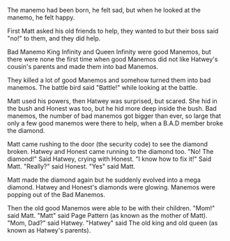 The manemo had been born, he felt sad, but when he looked at the
manemo, he felt happy.

First Matt asked his old friends to help, they wanted to but their
boss said "no!" to them, and they did help.

Bad Manemo King Infinity and Queen Infinity were good Manemos, but
there were none the first time when good Manemos did not like Hatwey's
cousin's parents and made them into bad Manemos.

They killed a lot of good Manemos and somehow turned them into bad
manemos. The battle bird said "Battle!" while looking at the battle.

Matt used his powers, then Hatwey was surprised, but scared. She hid
in the bush and Honest was too, but he hid more deep inside the bush.
Bad manemos, the number of bad manemos got bigger than ever, so large
that only a few good manemos were there to help, when a B.A.D member
broke the diamond.

Matt came rushing to the door (the security code) to see the diamond
broken. Hatwey and Honest came running to the diamond too. "No! The
diamond!" Said Hatwey, crying with Honest. "I know how to fix it!"
Said Matt. "Really?" said Honest. "Yes" said Matt.

Matt made the diamond again but he suddenly evolved into a mega
diamond. Hatwey and Honest's diamonds were glowing. Manemos were
popping out of the Bad Manemos.

Then the old good Manemos were able to be with their children. "Mom!"
said Matt. "Matt" said Page Pattern (as known as the mother of Matt).
"Mom, Dad?" said Hatwey. "Hatwey" said The old king and old queen (as
known as Hatwey's parents).
